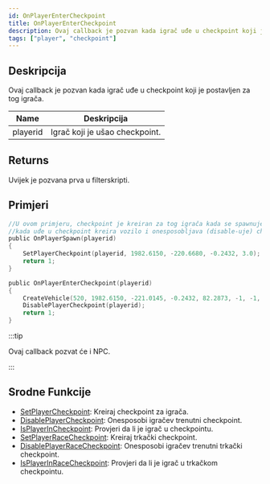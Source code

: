 ```yaml
---
id: OnPlayerEnterCheckpoint
title: OnPlayerEnterCheckpoint
description: Ovaj callback je pozvan kada igrač uđe u checkpoint koji je postavljen za tog igrača.
tags: ["player", "checkpoint"]
---
```


## Deskripcija

Ovaj callback je pozvan kada igrač uđe u checkpoint koji je postavljen za tog igrača.

| Name     | Deskripcija                    |
| -------- | ------------------------------ |
| playerid | Igrač koji je ušao checkpoint. |

## Returns

Uvijek je pozvana prva u filterskripti.

## Primjeri

```c
//U ovom primjeru, checkpoint je kreiran za tog igrača kada se spawnuje,
//kada uđe u checkpoint kreira vozilo i onesposobljava (disable-uje) checkpoint.
public OnPlayerSpawn(playerid)
{
    SetPlayerCheckpoint(playerid, 1982.6150, -220.6680, -0.2432, 3.0);
    return 1;
}

public OnPlayerEnterCheckpoint(playerid)
{
    CreateVehicle(520, 1982.6150, -221.0145, -0.2432, 82.2873, -1, -1, 60000);
    DisablePlayerCheckpoint(playerid);
    return 1;
}
```

:::tip

Ovaj callback pozvat će i NPC.

:::

## Srodne Funkcije

- [SetPlayerCheckpoint](../functions/SetPlayerCheckpoint.md): Kreiraj checkpoint za igrača.
- [DisablePlayerCheckpoint](../functions/DisablePlayerCheckpoint.md): Onesposobi igračev trenutni checkpoint.
- [IsPlayerInCheckpoint](../functions/IsPlayerInRaceCheckpoint.md): Provjeri da li je igrač u checkpointu.
- [SetPlayerRaceCheckpoint](../functions/SetPlayerRaceCheckpoint.md): Kreiraj trkački checkpoint.
- [DisablePlayerRaceCheckpoint](../functions/DisablePlayerRaceCheckpoint.md): Onesposobi igračev trenutni trkački checkpoint.
- [IsPlayerInRaceCheckpoint](../functions/IsPlayerInRaceCheckpoint.md): Provjeri da li je igrač u trkačkom checkpointu.
